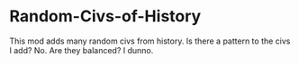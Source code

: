 # Random-Civs-of-History
This mod adds many random civs from history. Is there a pattern to the civs I add? No. Are they balanced? I dunno.
